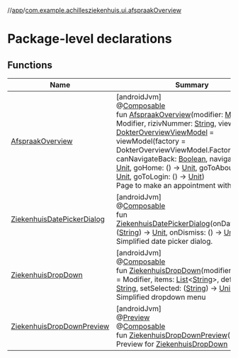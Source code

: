 //[app](../../index.md)/[com.example.achillesziekenhuis.ui.afspraakOverview](index.md)

# Package-level declarations

## Functions

| Name | Summary |
|---|---|
| [AfspraakOverview](-afspraak-overview.md) | [androidJvm]<br>@[Composable](https://developer.android.com/reference/kotlin/androidx/compose/runtime/Composable.html)<br>fun [AfspraakOverview](-afspraak-overview.md)(modifier: [Modifier](https://developer.android.com/reference/kotlin/androidx/compose/ui/Modifier.html) = Modifier, rizivNummer: [String](https://kotlinlang.org/api/latest/jvm/stdlib/kotlin/-string/index.html), viewModel: [DokterOverviewViewModel](../com.example.achillesziekenhuis.ui.dokterOverview/-dokter-overview-view-model/index.md) = viewModel(factory = DokterOverviewViewModel.Factory), canNavigateBack: [Boolean](https://kotlinlang.org/api/latest/jvm/stdlib/kotlin/-boolean/index.html), navigateUp: () -&gt; [Unit](https://kotlinlang.org/api/latest/jvm/stdlib/kotlin/-unit/index.html), goHome: () -&gt; [Unit](https://kotlinlang.org/api/latest/jvm/stdlib/kotlin/-unit/index.html), goToAbout: () -&gt; [Unit](https://kotlinlang.org/api/latest/jvm/stdlib/kotlin/-unit/index.html), goToLogin: () -&gt; [Unit](https://kotlinlang.org/api/latest/jvm/stdlib/kotlin/-unit/index.html))<br>Page to make an appointment with a doctor |
| [ZiekenhuisDatePickerDialog](-ziekenhuis-date-picker-dialog.md) | [androidJvm]<br>@[Composable](https://developer.android.com/reference/kotlin/androidx/compose/runtime/Composable.html)<br>fun [ZiekenhuisDatePickerDialog](-ziekenhuis-date-picker-dialog.md)(onDateSelected: ([String](https://kotlinlang.org/api/latest/jvm/stdlib/kotlin/-string/index.html)) -&gt; [Unit](https://kotlinlang.org/api/latest/jvm/stdlib/kotlin/-unit/index.html), onDismiss: () -&gt; [Unit](https://kotlinlang.org/api/latest/jvm/stdlib/kotlin/-unit/index.html))<br>Simplified date picker dialog. |
| [ZiekenhuisDropDown](-ziekenhuis-drop-down.md) | [androidJvm]<br>@[Composable](https://developer.android.com/reference/kotlin/androidx/compose/runtime/Composable.html)<br>fun [ZiekenhuisDropDown](-ziekenhuis-drop-down.md)(modifier: [Modifier](https://developer.android.com/reference/kotlin/androidx/compose/ui/Modifier.html) = Modifier, items: [List](https://kotlinlang.org/api/latest/jvm/stdlib/kotlin.collections/-list/index.html)&lt;[String](https://kotlinlang.org/api/latest/jvm/stdlib/kotlin/-string/index.html)&gt;, defaultText: [String](https://kotlinlang.org/api/latest/jvm/stdlib/kotlin/-string/index.html), setSelected: ([String](https://kotlinlang.org/api/latest/jvm/stdlib/kotlin/-string/index.html)) -&gt; [Unit](https://kotlinlang.org/api/latest/jvm/stdlib/kotlin/-unit/index.html))<br>Simplified dropdown menu |
| [ZiekenhuisDropDownPreview](-ziekenhuis-drop-down-preview.md) | [androidJvm]<br>@[Preview](https://developer.android.com/reference/kotlin/androidx/compose/ui/tooling/preview/Preview.html)<br>@[Composable](https://developer.android.com/reference/kotlin/androidx/compose/runtime/Composable.html)<br>fun [ZiekenhuisDropDownPreview](-ziekenhuis-drop-down-preview.md)()<br>Preview for [ZiekenhuisDropDown](-ziekenhuis-drop-down.md) |
